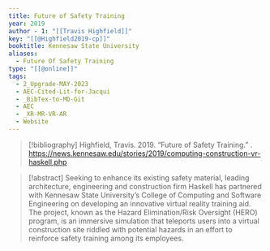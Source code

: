 ```yaml
---
title: Future of Safety Training
year: 2019
author - 1: "[[Travis Highfield]]"
key: "[[@Highfield2019-cp]]"
booktitle: Kennesaw State University
aliases:
  - Future Of Safety Training
type: "[[@online]]"
tags:
  - 2_Upgrade-MAY-2023
  - AEC-Cited-Lit-for-Jacqui
  - _BibTex-to-MD-Git
  - AEC
  - _XR-MR-VR-AR
  - Website
---
```


> [!bibliography]
> Highfield, Travis. 2019. “Future of Safety Training.” . https://news.kennesaw.edu/stories/2019/computing-construction-vr-haskell.php

> [!abstract]
> Seeking to enhance its existing safety material, leading architecture, engineering and construction firm Haskell has partnered with Kennesaw State University’s College of Computing and Software Engineering on developing an innovative virtual reality training aid. The project, known as the Hazard Elimination/Risk Oversight (HERO) program, is an immersive simulation that teleports users into a virtual construction site riddled with potential hazards in an effort to reinforce safety training among its employees.